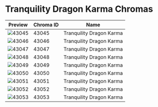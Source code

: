 # Tranquility Dragon Karma Chromas



| Preview | Chroma ID | Name |
|---------|-----------|------|
| ![43045](https://raw.communitydragon.org/latest/plugins/rcp-be-lol-game-data/global/default/v1/champion-chroma-images/43/43045.png) | 43045 | Tranquility Dragon Karma |
| ![43046](https://raw.communitydragon.org/latest/plugins/rcp-be-lol-game-data/global/default/v1/champion-chroma-images/43/43046.png) | 43046 | Tranquility Dragon Karma |
| ![43047](https://raw.communitydragon.org/latest/plugins/rcp-be-lol-game-data/global/default/v1/champion-chroma-images/43/43047.png) | 43047 | Tranquility Dragon Karma |
| ![43048](https://raw.communitydragon.org/latest/plugins/rcp-be-lol-game-data/global/default/v1/champion-chroma-images/43/43048.png) | 43048 | Tranquility Dragon Karma |
| ![43049](https://raw.communitydragon.org/latest/plugins/rcp-be-lol-game-data/global/default/v1/champion-chroma-images/43/43049.png) | 43049 | Tranquility Dragon Karma |
| ![43050](https://raw.communitydragon.org/latest/plugins/rcp-be-lol-game-data/global/default/v1/champion-chroma-images/43/43050.png) | 43050 | Tranquility Dragon Karma |
| ![43051](https://raw.communitydragon.org/latest/plugins/rcp-be-lol-game-data/global/default/v1/champion-chroma-images/43/43051.png) | 43051 | Tranquility Dragon Karma |
| ![43052](https://raw.communitydragon.org/latest/plugins/rcp-be-lol-game-data/global/default/v1/champion-chroma-images/43/43052.png) | 43052 | Tranquility Dragon Karma |
| ![43053](https://raw.communitydragon.org/latest/plugins/rcp-be-lol-game-data/global/default/v1/champion-chroma-images/43/43053.png) | 43053 | Tranquility Dragon Karma |